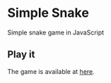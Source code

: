 # Simple Snake
Simple snake game in JavaScript

## Play it
The game is available at [here](https://smohammadhejazi.github.io/simple-snake/ "here").
